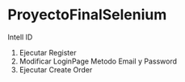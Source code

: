 # ProyectoFinalSelenium
Intell ID
1. Ejecutar Register
2. Modificar LoginPage Metodo Email y Password
3. Ejecutar Create Order
